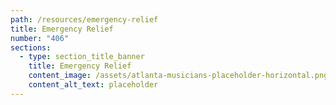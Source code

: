 ```yaml
---
path: /resources/emergency-relief
title: Emergency Relief
number: "406"
sections:
  - type: section_title_banner
    title: Emergency Relief
    content_image: /assets/atlanta-musicians-placeholder-horizontal.png
    content_alt_text: placeholder
---
```

